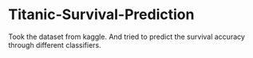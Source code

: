 # Titanic-Survival-Prediction

Took the dataset from kaggle. And tried to predict the survival accuracy through different classifiers. 
